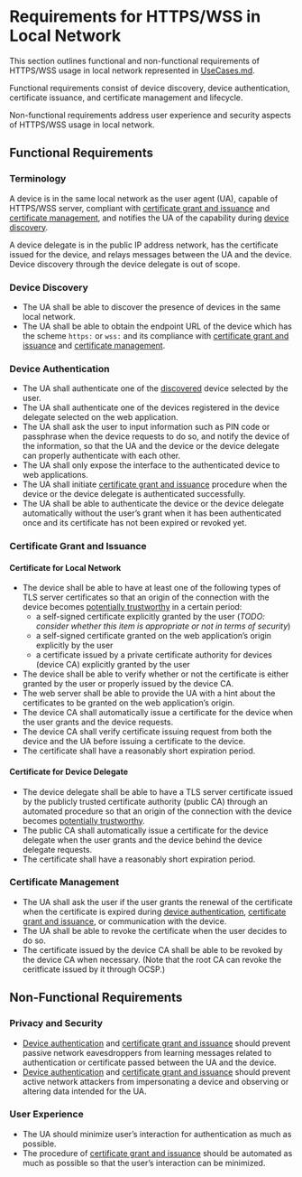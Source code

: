 # Requirements for HTTPS/WSS in Local Network

This section outlines functional and non-functional requirements of HTTPS/WSS usage in local network represented in [UseCases.md](UseCases.md).

Functional requirements consist of device discovery, device authentication, certificate issuance, and certificate management and lifecycle.

Non-functional requirements address user experience and security aspects of HTTPS/WSS usage in local network.

## <a name=“functional-requirements”></a>Functional Requirements

### <a name=“terminology”></a>Terminology

A device is in the same local network as the user agent (UA), capable of HTTPS/WSS server,  compliant with [certificate grant and issuance](#certificate-grant-and-issuance) and [certificate management](#certificate-management), and notifies the UA of the capability during [device discovery](#device-discovery).

A device delegate is in the public IP address network, has the certificate issued for the device, and relays messages between the UA and the device. Device discovery through the device delegate is out of scope.

### <a name=“device-discovery”></a>Device Discovery

- The UA shall be able to discover the presence of devices in the same local network.
- The UA shall be able to obtain the endpoint URL of the device which has the scheme `https:` or `wss:` and its compliance with [certificate grant and issuance](#certificate-grant-and-issuance) and [certificate management](#certificate-management).

### <a name=“device-authenticaion”></a>Device Authentication

- The UA shall authenticate one of the [discovered](#device-discovery) device selected by the user.
- The UA shall authenticate one of the devices registered in the device delegate selected on the web application.
- The UA shall ask the user to input information such as PIN code or passphrase when the device requests to do so, and notify the device of the information, so that the UA and the device or the device delegate can properly authenticate with each other.
- The UA shall only expose the interface to the authenticated device to web applications.
- The UA shall initiate [certificate grant and issuance](#certificate-grant-and-issuance) procedure when the device or the device delegate is authenticated successfully.
- The UA shall be able to authenticate the device or the device delegate automatically without the user’s grant when it has been authenticated once and its certificate has not been expired or revoked yet.

### <a name=“certificate-grant-and-issuance”></a>Certificate Grant and Issuance

#### <a name=“local-network-certificate”></a>Certificate for Local Network

- The device shall be able to have at least one of the following types of TLS server certificates so that an origin of the connection with the device becomes [potentially trustworthy](https://w3c.github.io/webappsec-secure-contexts/#potentially-trustworthy-origin) in a certain period:
	- a self-signed certificate explicitly granted by the user (*TODO: consider whether this item is appropriate or not in terms of security*)
	- a self-signed certificate granted on the web application’s origin explicitly by the user
	- a certificate issued by a private certificate authority for devices (device CA) explicitly granted by the user
- The device shall be able to verify whether or not the certificate is either granted by the user or properly issued by the device CA.
- The web server shall be able to provide the UA with a hint about the certificates to be granted on the web application’s origin.
- The device CA shall automatically issue a certificate for the device when the user grants and the device requests.
- The device CA shall verify certificate issuing request from both the device and the UA before issuing a certificate to the device.
- The certificate shall have a reasonably short expiration period.

#### <a name=“certificate-for-delegate”></a>Certificate for Device Delegate

- The device delegate shall be able to have a TLS server certificate issued by the publicly trusted certificate authority (public CA) through an automated procedure so that an origin of the connection with the device becomes [potentially trustworthy](https://w3c.github.io/webappsec-secure-contexts/#potentially-trustworthy-origin).
- The public CA shall automatically issue a certificate for the device delegate when the user grants and the device behind the device delegate requests.
- The certificate shall have a reasonably short expiration period.

### <a name=“certificate-management”></a>Certificate Management

- The UA shall ask the user if the user grants the renewal of the certificate when the certificate is expired during [device authentication](#device-authentication), [certificate grant and issuance](#certificate-grant-and-issuance), or communication with the device.
- The UA shall be able to revoke the certificate when the user decides to do so.
- The certificate issued by the device CA shall be able to be revoked by the device CA when necessary. (Note that the root CA can revoke the ceritficate issued by it through OCSP.)

## <a name=“non-funcational-requirements”>Non-Functional Requirements

### <a name=“privacy-and-security></a>Privacy and Security

- [Device authentication](#device-authentication) and [certificate grant and issuance](#certificate-grant-and-issuance) should prevent passive network eavesdroppers from learning messages related to authentication or certificate passed between the UA and the device.
- [Device authentication](#device-authentication) and [certificate grant and issuance](#certificate-grant-and-issuance) should prevent active network attackers from impersonating a device and observing or altering data intended for the UA.

### <a name=“user-experience”></a>User Experience

- The UA should minimize user’s interaction for authentication as much as possible.
- The procedure of [certificate grant and issuance](#certificate-grant-and-issuance) should be automated as much as possible so that the user’s interaction can be minimized.